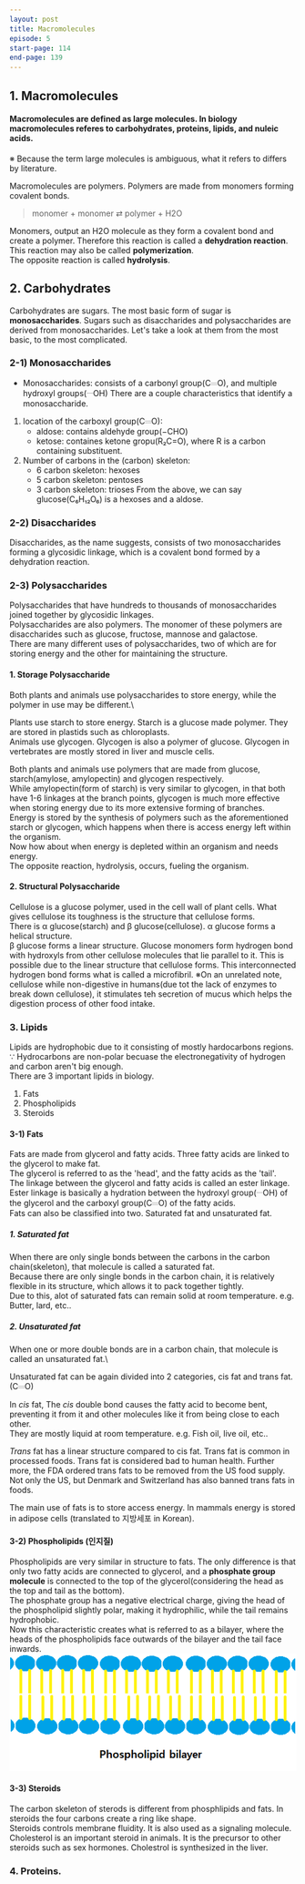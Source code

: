 ```yaml
---
layout: post
title: Macromolecules
episode: 5
start-page: 114
end-page: 139
---
```

## 1. Macromolecules
#### Macromolecules are defined as large molecules. In biology macromolecules referes to carbohydrates, proteins, lipids, and nuleic acids.

※ Because the term large molecules is ambiguous, what it refers to differs by literature.

Macromolecules are polymers. Polymers are made from monomers forming covalent bonds.
> monomer + monomer ⇄ polymer + H2O

Monomers, output an H2O molecule as they form a covalent bond and create a polymer. Therefore this reaction is called a __dehydration reaction__.
This reaction may also be called __polymerization__.\
The opposite reaction is called __hydrolysis__.

## 2. Carbohydrates
Carbohydrates are sugars. The most basic form of sugar is __monosaccharides__. Sugars such as disaccharides and polysaccharides are derived from monosaccharides. Let's take a look at them from the most basic, to the most complicated.
### 2-1) Monosaccharides
- Monosaccharides: consists of a carbonyl group(C𝄗O), and multiple hydroxyl groups(𝄖OH)
There are a couple characteristics that identify a monosaccharide.
1. location of the carboxyl group(C𝄗O):
    - aldose: contains aldehyde group(−CHO)
    - ketose: containes ketone gropu(R₂C=O), where R is a carbon containing substituent.
2. Number of carbons in the (carbon) skeleton:
    - 6 carbon skeleton: hexoses
    - 5 carbon skeleton: pentoses
    - 3 carbon skeleton: trioses
From the above, we can say glucose(C₆H₁₂O₆) is a hexoses and a aldose.
### 2-2) Disaccharides
Disaccharides, as the name suggests, consists of two monosaccharides forming a glycosidic linkage, which is a covalent bond formed by a dehydration reaction.
### 2-3) Polysaccharides
Polysaccharides that have hundreds to thousands of monosaccharides joined together by glycosidic linkages.\
Polysaccharides are also polymers. The monomer of these polymers are disaccharides such as glucose, fructose, mannose and galactose.\
There are many different uses of polysaccharides, two of which are for storing energy and the other for maintaining the structure.
#### 1. Storage Polysaccharide
Both plants and animals use polysaccharides to store energy, while the polymer in use may be different.\

 Plants use starch to store energy. Starch is a glucose made polymer. They are stored in plastids such as chloroplasts.\
 Animals use glycogen. Glycogen is also a polymer of glucose. Glycogen in vertebrates are mostly stored in liver and muscle cells.
 
Both plants and animals use polymers that are made from glucose, starch(amylose, amylopectin) and glycogen respectively.\
While amylopectin(form of starch) is very similar to glycogen, in that both have 1-6 linkages at the branch points, glycogen is much more effective when storing energy due to its more extensive forming of branches.\
Energy is stored by the synthesis of polymers such as the aforementioned starch or glycogen, which happens when there is access energy left within the organism.\
Now how about when energy is depleted within an organism and needs energy.\
The opposite reaction, hydrolysis, occurs, fueling the organism.
#### 2. Structural Polysaccharide
Cellulose is a glucose polymer, used in the cell wall of plant cells. What gives cellulose its toughness is the structure that cellulose forms.\
There is α glucose(starch) and β glucose(cellulose). α glucose forms a helical structure.\
β glucose forms a linear structure. Glucose monomers form hydrogen bond with hydroxyls from other cellulose molecules that lie parallel to it. This is possible due to the linear structure that cellulose forms. This interconnected hydrogen bond forms what is called a microfibril.
※On an unrelated note, cellulose while non-digestive in humans(due tot the lack of enzymes to break down cellulose), it stimulates teh secretion of mucus which helps the digestion process of other food intake.
### 3. Lipids
Lipids are hydrophobic due to it consisting of mostly hardocarbons regions. \
∵ Hydrocarbons are non-polar becuase the electronegativity of hydrogen and carbon aren't big enough.\
There are 3 important lipids in biology.
1. Fats
2. Phospholipids
3. Steroids
#### 3-1) Fats
Fats are made from glycerol and fatty acids. Three fatty acids are linked to the glycerol to make fat.\
The glycerol is referred to as the 'head', and the fatty acids as the 'tail'.\
The linkage between the glycerol and fatty acids is called an ester linkage. Ester linkage is basically a hydration between the hydroxyl group(𝄖OH) of the glycerol and the carboxyl group(C𝄗O) of the fatty acids.\
Fats can also be classified into two. Saturated fat and unsaturated fat.
##### 1. Saturated fat
When there are only single bonds between the carbons in the carbon chain(skeleton), that molecule is called a saturated fat.\
Because there are only single bonds in the carbon chain, it is relatively flexible in its structure, which allows it to pack together tightly.\
Due to this, alot of saturated fats can remain solid at room temperature. e.g. Butter, lard, etc..
##### 2. Unsaturated fat
When one or more double bonds are in a carbon chain, that molecule is called an unsaturated fat.\

Unsaturated fat can be again divided into 2 categories, cis fat and trans fat.(C𝄗O)

In *cis* fat, The *cis* double bond causes the fatty acid to become bent, preventing it from it and other molecules like it from being close to each other.\
They are mostly liquid at room temperature. e.g. Fish oil, live oil, etc..

*Trans* fat has a linear structure compared to cis fat. Trans fat is common in processed foods. Trans fat is considered bad to human health. Further more, the FDA ordered trans fats to be removed from the US food supply. Not only the US, but Denmark and Switzerland has also banned trans fats in foods.

The main use of fats is to store access energy. In mammals energy is stored in adipose cells (translated to 지방세포 in Korean).
#### 3-2) Phospholipids (인지질)
Phospholipids are very similar in structure to fats. The only difference is that only two fatty acids are connected to glycerol, and a __phosphate group molecule__ is connected to the top of the glycerol(considering the head as the top and tail as the bottom).\
The phosphate group has a negative electrical charge, giving the head of the phospholipid slightly polar, making it hydrophilic, while the tail remains hydrophobic.\
Now this characteristic creates what is referred to as a bilayer, where the heads of the phospholipids face outwards of the bilayer and the tail face inwards.
![phospholipid bilayer](/assets/bilayer.png)
#### 3-3) Steroids
The carbon skeleton of sterods is different from phosphlipids and fats. In steroids the four carbons create a ring like shape.\
Steroids controls membrane fluidity. It is also used as a signaling molecule.\
Cholesterol is an important steroid in animals. It is the precursor to other steroids such as sex hormones. Cholestrol is synthesized in the liver.
### 4. Proteins.
